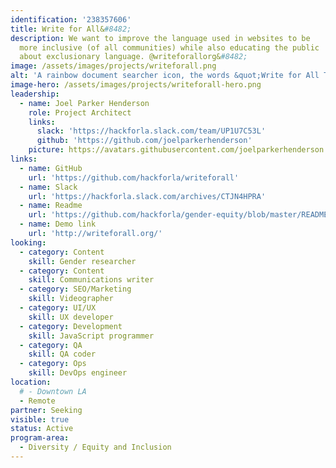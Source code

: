 ```yaml
---
identification: '238357606'
title: Write for All&#8482;
description: We want to improve the language used in websites to be
  more inclusive (of all communities) while also educating the public
  about exclusionary language. @writeforallorg&#8482;
image: /assets/images/projects/writeforall.png
alt: 'A rainbow document searcher icon, the words &quot;Write for All TM&quot;, and a rainbow-like border.'
image-hero: /assets/images/projects/writeforall-hero.png
leadership:
  - name: Joel Parker Henderson
    role: Project Architect
    links:
      slack: 'https://hackforla.slack.com/team/UP1U7C53L'
      github: 'https://github.com/joelparkerhenderson'
    picture: https://avatars.githubusercontent.com/joelparkerhenderson
links:
  - name: GitHub
    url: 'https://github.com/hackforla/writeforall'
  - name: Slack
    url: 'https://hackforla.slack.com/archives/CTJN4HPRA'
  - name: Readme
    url: 'https://github.com/hackforla/gender-equity/blob/master/README.md'
  - name: Demo link
    url: 'http://writeforall.org/'
looking:
  - category: Content
    skill: Gender researcher
  - category: Content
    skill: Communications writer
  - category: SEO/Marketing
    skill: Videographer
  - category: UI/UX
    skill: UX developer
  - category: Development
    skill: JavaScript programmer
  - category: QA
    skill: QA coder
  - category: Ops
    skill: DevOps engineer
location:
  # - Downtown LA
  - Remote
partner: Seeking
visible: true
status: Active
program-area: 
  - Diversity / Equity and Inclusion
---
```

